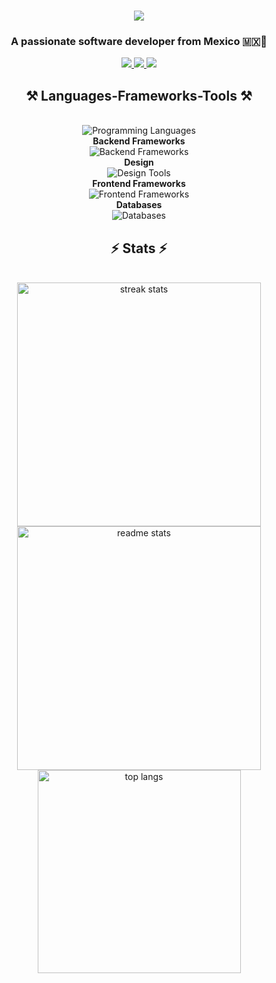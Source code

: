 <h1 align="center">
    <img src="https://readme-typing-svg.herokuapp.com/?font=Righteous&size=35&center=true&vCenter=true&width=500&height=70&duration=4000&lines=Hi+There!+👋;+I'm+Fabrizzio+Rios!;" />
</h1>

<h3 align="center">A passionate software developer from Mexico 🇲🇽🌮</h3>

<div align="center"> 
  <a href="mailto:warmachine860@gmail.com">
    <img src="https://img.shields.io/badge/Gmail-333333?style=for-the-badge&logo=gmail&logoColor=red" />
  </a>
  <a href="https://www.linkedin.com/in/fabrizzio-rios-21b21b240/" target="_blank">
    <img src="https://img.shields.io/badge/LinkedIn-0077B5?style=for-the-badge&logo=linkedin&logoColor=white" target="_blank" />
  </a>
  <a href="" target="_blank">
     <img src="https://img.shields.io/badge/Portfolio-FF5722?style=for-the-badge&logo=todoist&logoColor=white" target="_blank" /> <!-- sqlite, safari, google-chrome are other good icon options -->
  </a>
</div>

<h2 align="center">⚒️ Languages-Frameworks-Tools ⚒️</h2>
<br />
<div align="center">
    <img src="https://skillicons.dev/icons?i=python,java,javascript,typescript" alt="Programming Languages" />
</div>
<div align="center">
    <strong>Backend Frameworks</strong>
    <br />
    <img src="https://skillicons.dev/icons?i=django,flask,fastapi" alt="Backend Frameworks" />
</div>
<div align="center">
    <strong>Design</strong>
    <br />
    <img src="https://skillicons.dev/icons?i=html,css,bootstrap,tailwind" alt="Design Tools" />
</div>
<div align="center">
    <strong>Frontend Frameworks</strong>
    <br />
    <img src="https://skillicons.dev/icons?i=react,express,nextjs,angular" alt="Frontend Frameworks" />
</div>
<div align="center">
    <strong>Databases</strong>
    <br />
    <img src="https://skillicons.dev/icons?i=mysql,postgres,mongodb" alt="Databases" />
</div>

<h2 align="center">⚡ Stats ⚡</h2>
<br>
<div align=center>
  <img width=390 src="github-readme-streak-stats-fabrizzioRios.vercel.app/?user=fabrizzioRios&count_private=true&theme=react&border_radius=10" alt="streak stats"/>
  <img width=390 src="https://github-readme-stats-fabrizzioRios.vercel.app/api?username=fabrizzioRios&count_private=true&show_icons=true&theme=react&rank_icon=github&border_radius=10" alt="readme stats" />
  <br/>
  <img width=325 align="center" src="https://github-readme-stats-fabrizzioRios.vercel.app/api/top-langs/?username=fabrizzioRios&hide=HTML&langs_count=8&layout=compact&theme=react&border_radius=10&size_weight=0.5&count_weight=0.5&exclude_repo=github-readme-stats" alt="top langs" />
</div>
<!--
**fabrizzioRios/fabrizzioRios** is a ✨ _special_ ✨ repository because its `README.md` (this file) appears on your GitHub profile.

Here are some ideas to get you started:

- 🔭 I’m currently working on ...
- 🌱 I’m currently learning ...
- 👯 I’m looking to collaborate on ...
- 🤔 I’m looking for help with ...
- 💬 Ask me about ...
- 📫 How to reach me: ...
- 😄 Pronouns: ...
- ⚡ Fun fact: ...
-->
